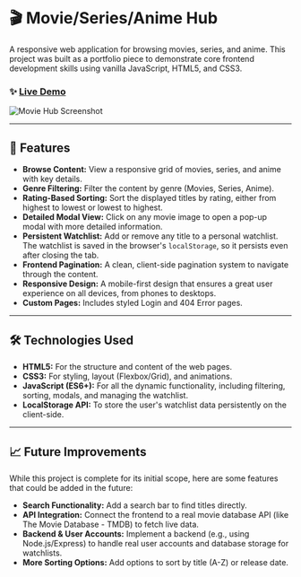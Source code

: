 # 🎬 Movie/Series/Anime Hub

A responsive web application for browsing movies, series, and anime. This project was built as a portfolio piece to demonstrate core frontend development skills using vanilla JavaScript, HTML5, and CSS3.

### ✨ [Live Demo](https://ephemeral-daifuku-906f3b.netlify.app/)


![Movie Hub Screenshot](<img width="1920" height="1080" alt="Screenshot (19)" src="https://github.com/user-attachments/assets/93a220aa-aa9c-45e3-821a-7e3e213e319f" />
)

---

## 🚀 Features

* **Browse Content:** View a responsive grid of movies, series, and anime with key details.
* **Genre Filtering:** Filter the content by genre (Movies, Series, Anime).
* **Rating-Based Sorting:** Sort the displayed titles by rating, either from highest to lowest or lowest to highest.
* **Detailed Modal View:** Click on any movie image to open a pop-up modal with more detailed information.
* **Persistent Watchlist:** Add or remove any title to a personal watchlist. The watchlist is saved in the browser's `localStorage`, so it persists even after closing the tab.
* **Frontend Pagination:** A clean, client-side pagination system to navigate through the content.
* **Responsive Design:** A mobile-first design that ensures a great user experience on all devices, from phones to desktops.
* **Custom Pages:** Includes styled Login and 404 Error pages.

---

## 🛠️ Technologies Used

* **HTML5:** For the structure and content of the web pages.
* **CSS3:** For styling, layout (Flexbox/Grid), and animations.
* **JavaScript (ES6+):** For all the dynamic functionality, including filtering, sorting, modals, and managing the watchlist.
* **LocalStorage API:** To store the user's watchlist data persistently on the client-side.

---

## 📈 Future Improvements

While this project is complete for its initial scope, here are some features that could be added in the future:

* **Search Functionality:** Add a search bar to find titles directly.
* **API Integration:** Connect the frontend to a real movie database API (like The Movie Database - TMDB) to fetch live data.
* **Backend & User Accounts:** Implement a backend (e.g., using Node.js/Express) to handle real user accounts and database storage for watchlists.
* **More Sorting Options:** Add options to sort by title (A-Z) or release date.
